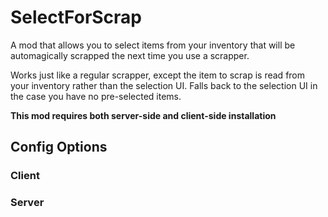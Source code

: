 # SelectForScrap

A mod that allows you to select items from your inventory that will be automagically scrapped the next time you use a scrapper.

Works just like a regular scrapper, except the item to scrap is read from your inventory rather than the selection UI. Falls back to the selection UI in the case you have no pre-selected items.

**This mod requires both server-side and client-side installation**

## Config Options

### Client

### Server
